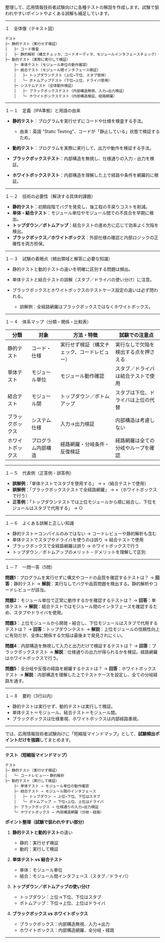 整理して、応用情報技術者試験向けに各種テストの解説を作成します。試験で狙われやすいポイントやよくある誤解も補足しています。

---

１　全体像（テキスト図）

```
テスト
├─ 静的テスト（実行せず検証）
│   ├─ コード検査
│   ├─ 静的解析（構文チェッカ、コードオーディタ、モジュールインタフェースチェック）
├─ 動的テスト（実際に実行して検証）
    ├─ 単体テスト（モジュール単位の動作確認）
    ├─ 結合テスト（モジュール間インタフェース検証）
    │   ├─ トップダウンテスト（上位→下位、スタブ使用）
    │   └─ ボトムアップテスト（下位→上位、ドライバ使用）
    ├─ システムテスト（全体動作検証）
    │   ├─ ブラックボックステスト（内部構造無視、入力→出力検証）
    │   └─ ホワイトボックステスト（内部構造検証、経路網羅）
```

---

１－１　定義（IPA準拠）と用語の由来

* **静的テスト**：プログラムを実行せずにコードや仕様を検査する手法。

  * 由来：英語 "Static Testing"、コードが「静止している」状態で検証するため。
* **動的テスト**：プログラムを実際に実行して、出力や動作を検証する手法。
* **ブラックボックステスト**：内部構造を無視し、仕様通りの入力・出力を検証。
* **ホワイトボックステスト**：内部構造を理解した上で経路や条件を網羅的に検証。

---

１－２　技術の必要性（解決する具体的課題）

* **静的テスト**：初期段階でバグを発見し、後工程の手戻りコストを削減。
* **単体・結合テスト**：モジュール単位やモジュール間での不具合を早期に検出。
* **トップダウン／ボトムアップ**：結合テストの進め方に応じて効率よく欠陥を検出。
* **ブラックボックス／ホワイトボックス**：外部仕様の確認と内部ロジックの正確性を両方担保。

---

１－３　試験の着眼点（頻出領域と解答に必要な知識）

* 静的テストと動的テストの違いを明確に区別する問題は頻出。
* 単体テストと結合テストの誤解（スタブ／ドライバの使い分け）に注意。
* ブラックボックスとホワイトボックスのテストケース設定の違いは必ず問われる。

  * 誤解例：全経路網羅はブラックボックスではなくホワイトボックス。

---

１－４　体系マップ（分類・関係・比較表）

| 分類       | 対象        | 方法・特徴                  | 試験での注意点            |
| -------- | --------- | ---------------------- | ------------------ |
| 静的テスト    | コード・仕様    | 実行せず検証（構文チェック、コードレビュー） | 実行なしで欠陥を検出する点を押さえる |
| 単体テスト    | モジュール単位   | モジュール動作確認              | スタブ／ドライバは結合テストで使用  |
| 結合テスト    | モジュール間    | トップダウン／ボトムアップ          | スタブは下位、ドライバは上位の代替  |
| ブラックボックス | システム仕様    | 入力→出力検証                | 内部構造は考慮しない         |
| ホワイトボックス | プログラム内部構造 | 経路網羅・分岐条件・反復検証         | 経路網羅は全ての分岐やループを確認  |

---

１－５　代表例（正答例・誤答例）

* **誤解例**：「単体テストでスタブを使用する」 → ×（結合テストで使用）
* **誤解例**：「ブラックボックステストで全経路網羅」 → ×（ホワイトボックスで行う）
* **正答例**：「トップダウンテストでは上位モジュールから順に結合し、下位モジュールはスタブで代用する」 → ○

---

１－６　よくある誤解と正しい知識

* 静的テスト＝コンパイルのみではない → コードレビューや静的解析も含む
* 単体テストでスタブやドライバを使うのは誤り → 結合テストで使用
* ブラックボックスで全経路網羅は誤り → ホワイトボックスで行う
* トップダウン／ボトムアップのメリット・デメリットを理解して区別

---

１－７　一問一答（5問）

**問題1**：プログラムを実行せずに構文やコードの品質を確認するテストは？
→ **回答**：静的テスト
→ **解説**：実行なしでバグや品質問題を検出する。静的解析やコードレビューが該当。

**問題2**：モジュール単位で正常に動作するかを確認するテストは？
→ **回答**：単体テスト
→ **解説**：結合テストではモジュール間のインタフェースを確認するため、スタブやドライバを使用。

**問題3**：上位モジュールから開発・結合し、下位モジュールはスタブで代用するテストは？
→ **回答**：トップダウンテスト
→ **解説**：上位モジュールの信頼性向上に有効だが、全体に関係する欠陥は最後まで発見されにくい。

**問題4**：内部構造を無視して入力と出力だけで検証するテストは？
→ **回答**：ブラックボックステスト
→ **解説**：仕様通りの出力が得られるかを検証。経路網羅はホワイトボックスで行う。

**問題5**：全分岐や反復の経路を網羅するテストは？
→ **回答**：ホワイトボックステスト
→ **解説**：内部構造を理解した上でテストケースを設定し、全ての分岐経路を通す。

---

１－８　要約（3行以内）

* 静的テストは実行せず、動的テストは実行して検証。
* 単体テスト＝モジュール、結合テスト＝モジュール間。
* ブラックボックスは仕様重視、ホワイトボックスは内部経路重視。

---

では、応用情報技術者試験向けに「短縮版マインドマップ」として、**試験頻出ポイントだけを強調**してまとめます。

---

**テスト（短縮版マインドマップ）**

```
テスト
├─ 静的テスト（実行せず検証）
│   └─ コードレビュー・静的解析
├─ 動的テスト（実行して検証）
    ├─ 単体テスト → モジュール単位の動作確認
    ├─ 結合テスト → モジュール間のインタフェース
    │   ├─ トップダウン → 上位→下位、下位はスタブ
    │   └─ ボトムアップ → 下位→上位、上位はドライバ
    ├─ ブラックボックス → 仕様通りの入力→出力検証
    └─ ホワイトボックス → 内部構造網羅（分岐・経路）
```

**ポイント整理（試験で狙われやすい部分）**

1. **静的テストと動的テスト**の違い

   * 静的：実行せず検証
   * 動的：実行して検証

2. **単体テスト vs 結合テスト**

   * 単体：モジュール単位
   * 結合：モジュール間インタフェース（スタブ／ドライバ）

3. **トップダウン／ボトムアップの使い分け**

   * トップダウン：上位→下位、下位はスタブ
   * ボトムアップ：下位→上位、上位はドライバ

4. **ブラックボックス vs ホワイトボックス**

   * ブラックボックス：内部構造無視、入力→出力
   * ホワイトボックス：内部構造網羅、全分岐・経路

---

